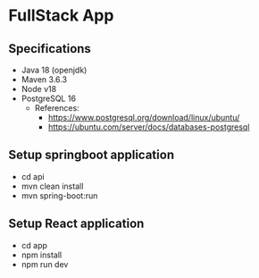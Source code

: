 # FullStack App
## Specifications
- Java 18 (openjdk)
- Maven 3.6.3
- Node v18
- PostgreSQL 16
  - References:
    - https://www.postgresql.org/download/linux/ubuntu/
    - https://ubuntu.com/server/docs/databases-postgresql


## Setup springboot application
- cd api
- mvn clean install
- mvn spring-boot:run

## Setup React application
- cd app
- npm install
- npm run dev
